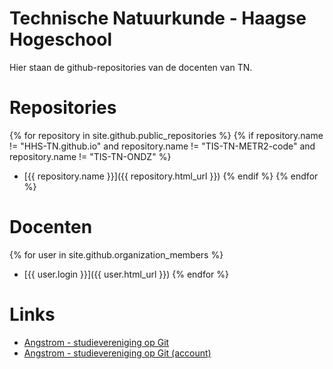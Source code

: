 # Technische Natuurkunde - Haagse Hogeschool

Hier staan de github-repositories van de docenten van TN. 

# Repositories
{% for repository in site.github.public_repositories %}
  {% if repository.name != "HHS-TN.github.io" and repository.name != "TIS-TN-METR2-code" and repository.name != "TIS-TN-ONDZ" %}
  * [{{ repository.name }}]({{ repository.html_url }})
  {% endif %}
{% endfor %}

# Docenten
{% for user in site.github.organization_members %}
  * [{{ user.login }}]({{ user.html_url }})
{% endfor %}

# Links
* [Angstrom - studievereniging op Git](https://github.com/Studievereniging-Angstrom)
* [Angstrom - studievereniging op Git (account)](https://github.com/Anders-Jonas-Angstrom)
